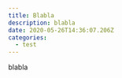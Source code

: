 ```yaml
---
title: Blabla
description: blabla
date: 2020-05-26T14:36:07.206Z
categories:
  - test
---
```

blabla